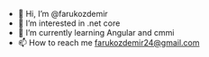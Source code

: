- 👋 Hi, I’m @farukozdemir
- 👀 I’m interested in .net core
- 🌱 I’m currently learning Angular and cmmi
- 📫 How to reach me farukozdemir24@gmail.com 

<!---
farukozdemir/farukozdemir is a ✨ special ✨ repository because its `README.md` (this file) appears on your GitHub profile.
You can click the Preview link to take a look at your changes.
--->
